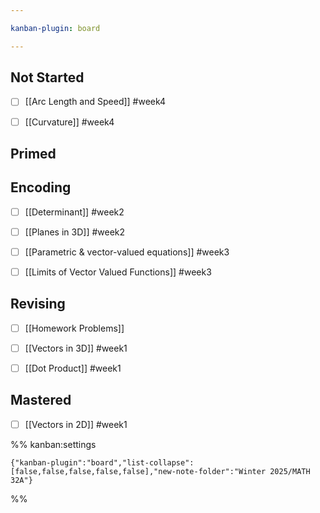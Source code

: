 ```yaml
---

kanban-plugin: board

---
```


## Not Started

- [ ] [[Arc Length and Speed]] #week4
- [ ] [[Curvature]] #week4


## Primed



## Encoding

- [ ] [[Determinant]] #week2
- [ ] [[Planes in 3D]] #week2
- [ ] [[Parametric & vector-valued equations]] #week3
- [ ] [[Limits of Vector Valued Functions]] #week3


## Revising

- [ ] [[Homework Problems]]
- [ ] [[Vectors in 3D]] #week1
- [ ] [[Dot Product]] #week1


## Mastered

- [ ] [[Vectors in 2D]] #week1




%% kanban:settings
```
{"kanban-plugin":"board","list-collapse":[false,false,false,false,false],"new-note-folder":"Winter 2025/MATH 32A"}
```
%%